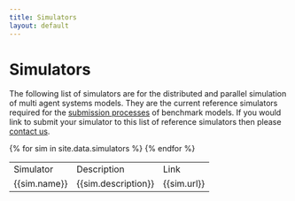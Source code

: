 ```yaml
---
title: Simulators
layout: default
---
```


# Simulators

The following list of simulators are for the distributed and parallel simulation of multi agent systems models. They are the current reference simulators required for the [submission processes](../submission/) of benchmark models. If you would link to submit your simulator to this list of reference simulators then please [contact us](../../contact/).

<table>
	<tr>
		<td>Simulator</td>
		<td>Description</td>
		<td>Link</td>
	</tr>
	{% for sim in site.data.simulators %}
	<tr>
		<td>{{sim.name}}</td>
		<td>{{sim.description}}</td>
		<td>{{sim.url}}</td>
	</tr>
	{% endfor %}
</table>